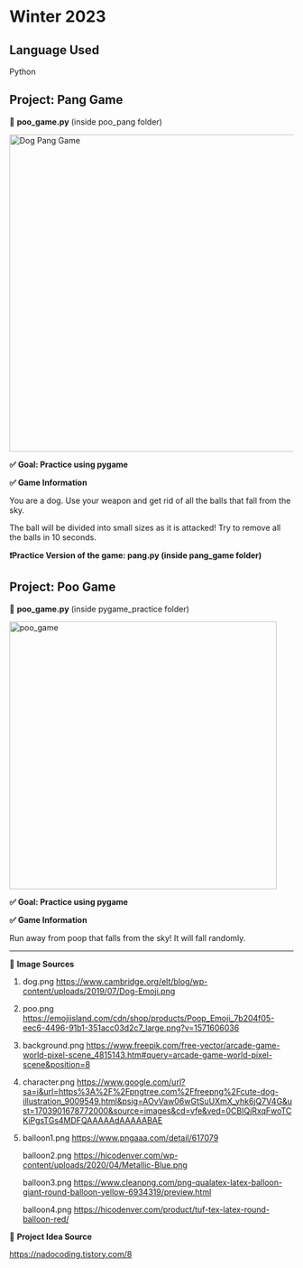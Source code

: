 # Winter 2023

## Language Used
Python

## Project: Pang Game
📌 **poo_game.py** (inside poo_pang folder)

<img width="562" alt="Dog Pang Game" src="https://github.com/HanYeyoung/winter2023/assets/134107088/83e60673-76e5-42f0-be9b-bb6b51d74997">

**✅ Goal: Practice using pygame**

**✅ Game Information**

You are a dog. Use your weapon and get rid of all the balls that fall from the sky.

The ball will be divided into small sizes as it is attacked! Try to remove all the balls in 10 seconds.

**❗️Practice Version of the game: pang.py (inside pang_game folder)**

## Project: Poo Game
📌 **poo_game.py** (inside pygame_practice folder)

<img width="474" alt="poo_game" src="https://github.com/HanYeyoung/winter2023/assets/134107088/d3ed77bf-33d5-4cc2-80ca-d5ea468f5c43">

**✅ Goal: Practice using pygame**

**✅ Game Information**

Run away from poop that falls from the sky! It will fall randomly.


------------------------------------------------------------------------------------------------------------------------
📌 **Image Sources**

1. dog.png https://www.cambridge.org/elt/blog/wp-content/uploads/2019/07/Dog-Emoji.png
2. poo.png https://emojiisland.com/cdn/shop/products/Poop_Emoji_7b204f05-eec6-4496-91b1-351acc03d2c7_large.png?v=1571606036
3. background.png https://www.freepik.com/free-vector/arcade-game-world-pixel-scene_4815143.htm#query=arcade-game-world-pixel-scene&position=8
4. character.png https://www.google.com/url?sa=i&url=https%3A%2F%2Fpngtree.com%2Ffreepng%2Fcute-dog-illustration_9009549.html&psig=AOvVaw06wGtSuUXmX_yhk6jQ7V4G&ust=1703901678772000&source=images&cd=vfe&ved=0CBIQjRxqFwoTCKiPgsTGs4MDFQAAAAAdAAAAABAE
6. balloon1.png https://www.pngaaa.com/detail/617079
   
   balloon2.png https://hicodenver.com/wp-content/uploads/2020/04/Metallic-Blue.png
   
   balloon3.png https://www.cleanpng.com/png-qualatex-latex-balloon-giant-round-balloon-yellow-6934319/preview.html
   
   balloon4.png https://hicodenver.com/product/tuf-tex-latex-round-balloon-red/

📌 **Project Idea Source**

https://nadocoding.tistory.com/8
